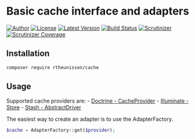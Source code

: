 # Basic cache interface and adapters

[![Author](http://img.shields.io/badge/author-@rudi_theunissen-blue.svg?style=flat-square)](https://twitter.com/rudi_theunissen)
[![License](https://img.shields.io/packagist/l/rtheunissen/cache.svg?style=flat-square)](https://packagist.org/packages/rtheunissen/cache)
[![Latest Version](https://img.shields.io/packagist/v/rtheunissen/cache.svg?style=flat-square)](https://packagist.org/packages/rtheunissen/cache)
[![Build Status](https://img.shields.io/travis/rtheunissen/cache.svg?style=flat-square&branch=master)](https://travis-ci.org/rtheunissen/cache)
[![Scrutinizer](https://img.shields.io/scrutinizer/g/rtheunissen/cache.svg?style=flat-square)](https://scrutinizer-ci.com/g/rtheunissen/cache/)
[![Scrutinizer Coverage](https://img.shields.io/scrutinizer/coverage/g/rtheunissen/cache.svg?style=flat-square)](https://scrutinizer-ci.com/g/rtheunissen/cache/)

## Installation

```bash
composer require rtheunissen/cache
```

## Usage

Supported cache providers are:
    - [Doctrine - CacheProvider](https://github.com/doctrine/cache/blob/master/lib/Doctrine/Common/Cache/CacheProvider.php)
    - [Illuminate - Store](https://github.com/illuminate/contracts/blob/master/Cache/Store.php)
    - [Stash - AbstractDriver](https://github.com/tedious/Stash/blob/master/src/Stash/Driver/AbstractDriver.php)

The easiest way to create an adapter is to use the AdapterFactory.

```php
$cache = AdapterFactory::get($provider);
```
